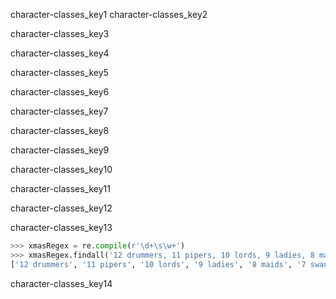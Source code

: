 character-classes_key1
character-classes_key2


character-classes_key3


character-classes_key4


character-classes_key5


character-classes_key6


character-classes_key7


character-classes_key8


character-classes_key9


character-classes_key10


character-classes_key11


character-classes_key12


character-classes_key13


```python
>>> xmasRegex = re.compile(r'\d+\s\w+')
>>> xmasRegex.findall('12 drummers, 11 pipers, 10 lords, 9 ladies, 8 maids, 7swans, 6 geese, 5 rings, 4 birds, 3 hens, 2 doves, 1 partridge')
['12 drummers', '11 pipers', '10 lords', '9 ladies', '8 maids', '7 swans', '6geese', '5 rings', '4 birds', '3 hens', '2 doves', '1 partridge']
```
character-classes_key14
